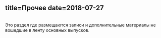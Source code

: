 title=Прочее
date=2018-07-27
----

<br/>
Это раздел где размещаются записи и дополнительные материалы не вошедшие в ленту основных выпусков.
<br/>
<br/>